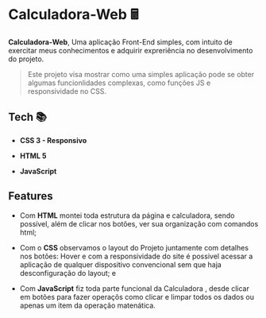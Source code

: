 # Calculadora-Web 🖩

 __Calculadora-Web__,  Uma aplicação Front-End simples, com intuito de exercitar meus conhecimentos e adquirir expreriência no desenvolvimento do projeto.
 
>Este projeto visa mostrar como uma simples aplicação pode se obter algumas funcionlidades complexas, como funções JS e responsividade no CSS.
## Tech 📚

- __CSS 3 - Responsivo__

- __HTML 5__

- __JavaScript__


## Features

* Com __HTML__ montei toda estrutura da página e calculadora, sendo possível, além de clicar nos botões, ver sua organização com comandos html;

* Com o __CSS__ observamos o layout do Projeto juntamente com detalhes nos botões: Hover e com a responsividade do site é possivel acessar a aplicação de qualquer dispositivo convencional sem que haja desconfiguração do layout; e

* Com __JavaScript__ fiz toda parte funcional da Calculadora , desde clicar em botões para fazer operaçõs como clicar e limpar todos os dados ou apenas um item da operação matenática.
